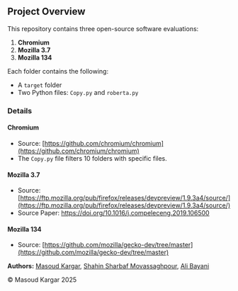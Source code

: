 

## Project Overview

This repository contains three open-source software evaluations:

1. **Chromium**
2. **Mozilla 3.7**
3. **Mozilla 134**

Each folder contains the following:
- A `target` folder
- Two Python files: `Copy.py` and `roberta.py`

### Details

#### Chromium
- Source: [https://github.com/chromium/chromium](https://github.com/chromium/chromium)
- The `Copy.py` file filters 10 folders with specific files.

#### Mozilla 3.7
- Source: [https://ftp.mozilla.org/pub/firefox/releases/devpreview/1.9.3a4/source/](https://ftp.mozilla.org/pub/firefox/releases/devpreview/1.9.3a4/source/)
- Source Paper: https://doi.org/10.1016/j.compeleceng.2019.106500

#### Mozilla 134
- Source: [https://github.com/mozilla/gecko-dev/tree/master](https://github.com/mozilla/gecko-dev/tree/master)

<b>Authors:</b> <a href="https://scholar.google.com/citations?user=RtGIpEkAAAAJ&hl=en">Masoud Kargar</a>, <a href="https://scholar.google.com/citations?user=FHZWfc4AAAAJ&hl=en">Shahin Sharbaf Movassaghpour</a>, <a href="https://scholar.google.com/citations?user=bACdbPYAAAAJ&hl=en">Ali Bayani</a>

© Masoud Kargar 2025
